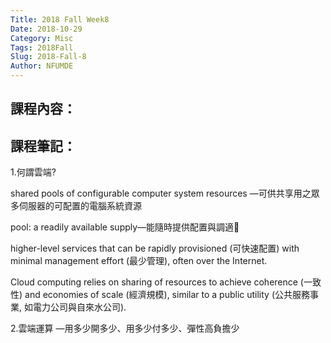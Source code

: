 ```yaml
---
Title: 2018 Fall Week8
Date: 2018-10-29
Category: Misc
Tags: 2018Fall
Slug: 2018-Fall-8
Author: NFUMDE
---
```




<!-- PELICAN_END_SUMMARY -->

課程內容：
----

課程筆記：
----

1.何謂雲端?

shared pools of configurable computer system resources —可供共享用之眾多伺服器的可配置的電腦系統資源

pool: a readily available supply—能隨時提供配置與調適

higher-level services that can be rapidly provisioned (可快速配置) with minimal management effort (最少管理), often over the Internet.

Cloud computing relies on sharing of resources to achieve coherence (一致性) and economies of scale (經濟規模), similar to a public utility (公共服務事業, 如電力公司與自來水公司).

2.雲端運算 —用多少開多少、用多少付多少、彈性高負擔少